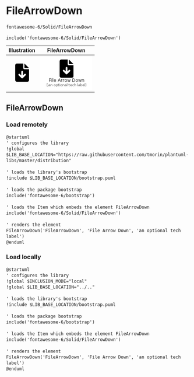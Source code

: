 # FileArrowDown


```text
fontawesome-6/Solid/FileArrowDown
```

```text
include('fontawesome-6/Solid/FileArrowDown')
```



| Illustration | FileArrowDown |
| :---: | :---: |
| ![illustration for Illustration](../../fontawesome-6/Solid/FileArrowDown.png) | ![illustration for FileArrowDown](../../fontawesome-6/Solid/FileArrowDown.Local.png) |




## FileArrowDown

### Load remotely
```plantuml
@startuml
' configures the library
!global $LIB_BASE_LOCATION="https://raw.githubusercontent.com/tmorin/plantuml-libs/master/distribution"

' loads the library's bootstrap
!include $LIB_BASE_LOCATION/bootstrap.puml

' loads the package bootstrap
include('fontawesome-6/bootstrap')

' loads the Item which embeds the element FileArrowDown
include('fontawesome-6/Solid/FileArrowDown')

' renders the element
FileArrowDown('FileArrowDown', 'File Arrow Down', 'an optional tech label')
@enduml
```

### Load locally
```plantuml
@startuml
' configures the library
!global $INCLUSION_MODE="local"
!global $LIB_BASE_LOCATION="../.."

' loads the library's bootstrap
!include $LIB_BASE_LOCATION/bootstrap.puml

' loads the package bootstrap
include('fontawesome-6/bootstrap')

' loads the Item which embeds the element FileArrowDown
include('fontawesome-6/Solid/FileArrowDown')

' renders the element
FileArrowDown('FileArrowDown', 'File Arrow Down', 'an optional tech label')
@enduml
```

